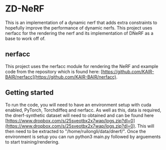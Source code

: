 # ZD-NeRF
This is an implementation of a dynamic nerf that adds extra constraints to hopefully improve the performance of dynamic nerfs. This project uses nerfacc for the rendering the nerf and its implementation of DNeRF as a base to work off of.

## nerfacc
This project uses the nerfacc module for rendering the NeRF and example code from the repository which is found here: [https://github.com/KAIR-BAIR/nerfacc](https://github.com/KAIR-BAIR/nerfacc).

## Getting started
To run the code, you will need to have an environment setup with cuda enabled, PyTorch, Torchdiffeq and nerfacc. As well as this, data is required, the dnerf-synthetic dataset will need to obtained and can be found here [https://www.dropbox.com/s/25sveotbx2x7wap/logs.zip?dl=0](https://www.dropbox.com/s/25sveotbx2x7wap/logs.zip?dl=0). This will then need to be extracted to "/home/ruilongli/data/dnerf/".
Once the environment is setup you can run python3 main.py followed by arguements to start training/rendering.